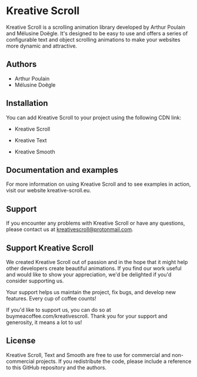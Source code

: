 # Kreative Scroll

Kreative Scroll is a scrolling animation library developed by Arthur Poulain and Mélusine Doëgle. It's designed to be easy to use and offers a series of configurable text and object scrolling animations to make your websites more dynamic and attractive.

## Authors

- Arthur Poulain
- Mélusine Doëgle

## Installation

You can add Kreative Scroll to your project using the following CDN link:

- Kreative Scroll 
 <script src="https://tinyurl.com/KreativeScroll"></script>


- Kreative Text 
 <script src="https://tinyurl.com/KreativeText"></script>


- Kreative Smooth 
 <script src="https://tinyurl.com/KreativeSmoothScroll"></script>



## Documentation and examples

For more information on using Kreative Scroll and to see examples in action, visit our website kreative-scroll.eu.


## Support

If you encounter any problems with Kreative Scroll or have any questions, please contact us at kreativescroll@protonmail.com.


## Support Kreative Scroll

We created Kreative Scroll out of passion and in the hope that it might help other developers create beautiful animations. If you find our work useful and would like to show your appreciation, we'd be delighted if you'd consider supporting us.

Your support helps us maintain the project, fix bugs, and develop new features. Every cup of coffee counts!

If you'd like to support us, you can do so at buymeacoffee.com/kreativescroll. Thank you for your support and generosity, it means a lot to us!


## License

Kreative Scroll, Text and Smooth are free to use for commercial and non-commercial projects. If you redistribute the code, please include a reference to this GitHub repository and the authors.
